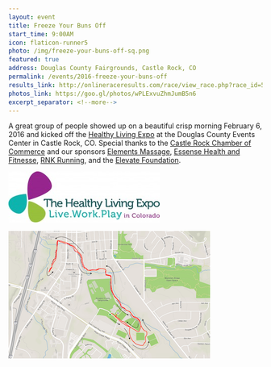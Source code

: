 ```yaml
---
layout: event
title: Freeze Your Buns Off
start_time: 9:00AM
icon: flaticon-runner5
photo: /img/freeze-your-buns-off-sq.png
featured: true
address: Douglas County Fairgrounds, Castle Rock, CO
permalink: /events/2016-freeze-your-buns-off
results_link: http://onlineraceresults.com/race/view_race.php?race_id=51815
photos_link: https://goo.gl/photos/wPLExvuZhmJumB5n6
excerpt_separator: <!--more-->
---
```


A great group of people showed up on a beautiful crisp morning February 6, 2016 and kicked off the [Healthy Living Expo](http://coloradohealthylivingexpo.com/) at the Douglas County Events Center in Castle Rock, CO. Special thanks to the [Castle Rock Chamber of Commerce](http://www.castlerock.org/) and our sponsors [Elements Massage](http://elementsmassage.com/castle-rock), [Essense Health and Fitnesse](http://www.castlerockfitness.com/), [RNK Running](http://www.rnkrunning.com/), and the [Elevate Foundation](http://www.discoverhealthandwellness.com/).

<img src="/img/healthy_living_expo.jpg" class="pure-img" alt="Healthy Living Expo">


<a href="/img/FYBO-map.png"><img src="/img/FYBO-map400.png" class="pure-img" alt="Course Map" style="text-align: center"></a>
